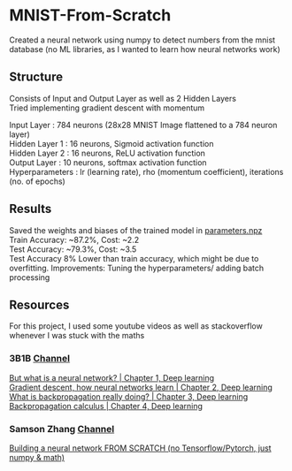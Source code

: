 # MNIST-From-Scratch
Created a neural network using numpy to detect numbers from the mnist database (no ML libraries, as I wanted to learn how neural networks work)

## Structure
Consists of Input and Output Layer as well as 2 Hidden Layers  
Tried implementing gradient descent with momentum  
   
Input Layer : 784 neurons  (28x28 MNIST Image flattened to a 784 neuron layer)\
Hidden Layer 1 : 16 neurons, Sigmoid activation function  \
Hidden Layer 2 : 16 neurons, ReLU activation function  
Output Layer : 10 neurons, softmax activation function  
Hyperparameters : lr (learning rate), rho (momentum coefficient), iterations (no. of epochs)
  
## Results
Saved the weights and biases of the trained model in [parameters.npz](https://github.com/202248SD/MNIST-From-Scratch/blob/c20a58fcecb93700bb3ac3cdaf326b8bfe80dace/parameters.npz)   
Train Accuracy: ~87.2%, Cost: ~2.2  
Test Accuracy: ~79.3%, Cost: ~3.5  
Test Accuracy 8% Lower than train accuracy, which might be due to overfitting. Improvements: Tuning the hyperparameters/ adding batch processing


## Resources
For this project, I used some youtube videos as well as stackoverflow whenever I was stuck with the maths  
### 3B1B [Channel](https://www.youtube.com/@3blue1brown)  
[But what is a neural network? | Chapter 1, Deep learning](https://youtu.be/aircAruvnKk?si=jXTfAIkC7rJNzprT)  
[Gradient descent, how neural networks learn | Chapter 2, Deep learning](https://youtu.be/IHZwWFHWa-w?si=Hq_DYZU6GB1QBZi8)  
[What is backpropagation really doing? | Chapter 3, Deep learning](https://youtu.be/Ilg3gGewQ5U?si=uQNzuVudPVPZfjSH)  
[Backpropagation calculus | Chapter 4, Deep learning](https://youtu.be/tIeHLnjs5U8?si=j_i3pSUsKNP0NQ1D)
### Samson Zhang [Channel](https://www.youtube.com/@SamsonZhangTheSalmon)  
[Building a neural network FROM SCRATCH (no Tensorflow/Pytorch, just numpy & math)](https://youtu.be/w8yWXqWQYmU?si=tOt2nHiJfen5tr3z)  
